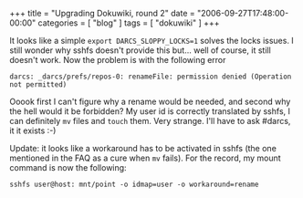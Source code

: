 +++
title = "Upgrading Dokuwiki, round 2"
date = "2006-09-27T17:48:00-00:00"
categories = [ "blog" ]
tags = [ "dokuwiki" ]
+++


It looks like a simple `export DARCS_SLOPPY_LOCKS=1` solves the locks
issues. I still wonder why sshfs doesn't provide this but... well of course, it
still doesn't work. Now the problem is with the following error

`darcs: _darcs/prefs/repos-0: renameFile: permission denied (Operation not permitted)`

Ooook first I can't figure why a rename would be needed, and second why the
hell would it be forbidden? My user id is correctly translated by sshfs, I can
definitely `mv` files and `touch` them. Very strange. I'll have to ask #darcs,
it it exists :-)

Update: it looks like a workaround has to be activated in sshfs (the one
mentioned in the FAQ as a cure when `mv` fails).  For the record, my mount
command is now the following:

```
sshfs user@host: mnt/point -o idmap=user -o workaround=rename
```
